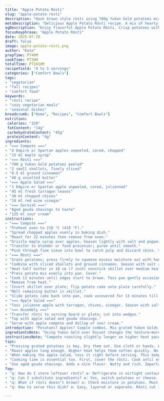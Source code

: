 ```yaml
---
title: "Apple Potato Rösti"
slug: "apple-potato-rosti"
description: "Hash brown style rösti using 700g Yukon Gold potatoes mixed with grated shallots and a pinch of cinnamon. Baked apple compote softened with maple syrup replaces honey. Crisp apple salad tossed with tarragon and red wine vinegar. Butter used for frying, aged gouda for garnish, served alongside sour cream. A cozy vegetarian dish with a hint of warming spice and fresh herbs. Prep and cook time just over an hour. Serves 4 to 5."
metaDescription: "Delicious Apple Potato Rösti recipe. A mix of hearty potatoes, sweet apples, and fresh herbs. Cozy vegetarian dish with unique flavors."
ogDescription: "Enjoy flavorful Apple Potato Rösti. Crisp potatoes with sweet apple salad. Hearty vegetarian meal perfect for gatherings."
focusKeyphrase: "Apple Potato Rösti"
date: 2025-07-20
draft: false
image: apple-potato-rosti.png
author: "Kate"
prepTime: PT40M
cookTime: PT30M
totalTime: PT1H10M
recipeYield: "4 to 5 servings"
categories: ["Comfort Bowls"]
tags:
- "vegetarian"
- "fall recipes"
- "comfort food"
keywords:
- "rösti recipe"
- "cozy vegetarian meals"
- "seasonal dishes"
breadcrumb: ["Home", "Recipes", "Comfort Bowls"]
nutrition: 
 calories: "320"
 fatContent: "14g"
 carbohydrateContent: "45g"
 proteinContent: "4g"
ingredients:
- "=== Compote ==="
- "4 Empire or Spartan apples unpeeled, cored, chopped"
- "15 ml maple syrup"
- "=== Rösti ==="
- "700 g Yukon Gold potatoes peeled"
- "2 small shallots, finely sliced"
- "0.5 ml ground cinnamon"
- "40 g unsalted butter"
- "=== Apple Salad ==="
- "1 Empire or Spartan apple unpeeled, cored, julienned"
- "45 ml fresh tarragon leaves"
- "30 ml chopped chives"
- "10 ml red wine vinegar"
- "=== Garnish ==="
- "Aged gouda shavings to taste"
- "125 ml sour cream"
instructions:
- "=== Compote ==="
- "Preheat oven to 210 °C (410 °F)."
- "Spread chopped apples evenly in baking dish."
- "Roast for 22 minutes then remove from oven."
- "Drizzle maple syrup over apples. Season lightly with salt and pepper. Return to oven for 6 minutes or until soft."
- "Transfer to blender or food processor; puree until smooth."
- "Push through fine sieve into bowl to catch pulp and discard skins. Set aside."
- "=== Rösti ==="
- "Grate potatoes; press firmly to squeeze excess moisture out with hands or cloth."
- "Combine with sliced shallots and ground cinnamon. Season with salt and pepper, mix well."
- "Heat half butter in 18 cm (7 inch) nonstick skillet over medium heat."
- "Press potato mix evenly into pan. Cover."
- "Cook 13 minutes until edges start to brown. Toss pan gently occasionally to avoid sticking."
- "Remove from heat."
- "Invert skillet over plate; flip potato cake onto plate carefully."
- "Melt remaining butter in skillet."
- "Slide potato cake back into pan, cook uncovered for 13 minutes till tender, edges crisp and caramelized."
- "=== Apple Salad ==="
- "Toss julienne apple with tarragon, chives, vinegar. Season with salt and pepper."
- "=== Assembly ==="
- "Transfer rösti to serving board or plate; cut into wedges."
- "Top with apple salad and gouda shavings."
- "Serve with apple compote and dollop of sour cream."
introduction: "Potatoes? Apples? Simple combos. Mix grated Yukon Golds with shallots and cinnamon powder. Fry slow until edges crisp, insides tender—like a golden brown pancake. Sweet-tart apple compote made by roasting fruit drizzled with dark maple syrup till soft. Toss fresh apple strips with bright tarragon and chopped chives, add sharp red wine vinegar splash. Layer all. Creamy sour cream and nutty aged gouda shards finish it off. Rustic, earthy, a hint of fall spice. No fuss. Vegetarians get hearty and satisfying. Crisp, soft, sweet, savory. Time just over an hour, easy prep. Serves four or five. Good with a sharp white or easy red."
ingredientsNote: "Using Yukon Gold over Russet changes the texture—more creamy yet holds shape when grated. Shallots add mild aromatic depth; optional cinnamon gives warmth replacing nutmeg. Switch honey to maple syrup for earthier sweetness in compote. Tarragon brightens apple salad differently than parsley. Red wine vinegar gives a sharper acid bite than cider vinegar, adds a twist to the dressing. Gouda in place of aged cheddar softens sharpness; a subtle nutty flavor. Hands-on pressing of potatoes crucial for crisp rösti; watery potatoes won’t brown properly. Small tweaks in quantities, spices can change character. Cored but unpeeled apples keep rustic texture and color intact across all components."
instructionsNote: "Compote roasting slightly longer on higher heat paces softening apples quickly; stirring halfway not needed. Pureeing and sieving removes coarse bits; pulp discarded for smoothness without fibrous chunks. Pressing grated potatoes dry by hand or towel essential—water hinders crisping and caramelizing. Covering rösti while cooking prevents over-browning before interior cooks through. Flipping onto plate first then back in pan to control shape. Stir pan gently to prevent sticking and ensure even browning. Salad tossed just before plating to keep apples crisp. Add seasoning gradually to balance acidity. Serve rösti wedges warm with cool accompaniments—contrast in temperatures adds interest. Slice and garnish directly on dish to prevent sogginess. Sour cream spooned on side or dolloped on top depending on heat level desired."
tips:
- "Pressing grated potatoes is key. Dry them out. Use cloth or hands. Watery potatoes can ruin the crisp. Squeeze hard. Really get moisture out. Mix with shallots and cinnamon. Put in skillet."
- "Roast apples long enough. Higher heat helps them soften quickly. No need to stir often. Just let them be. After roasting, puree them. Push through fine sieve. Get skins out for a smooth compote."
- "When making the apple salad, toss it right before serving. This keeps apples crunchy. Mix tarragon and chives. Add vinegar for a bite. Adjust with salt. Don't skimp on the flavors."
- "Cooking time is essential too. First, cover the rösti. Cook until edges brown. Then flip it. Let the other side get crispy. Watch closely, prevent burning. Timing varies by stove. Adjust as needed."
- "Use aged gouda shavings. Adds a nice flavor. Nutty and rich. Important for balance with sour cream. Serve with compote on the side.  Contrast coolness of sour cream with hot rösti."
faq:
- "q: How do I store leftover rösti? a: Refrigerate in airtight container. Use within 3-4 days. Reheat in skillet. Keep them crispy. Oven works too. Warm at low temp to avoid sogginess."
- "q: Can I substitute ingredients? a: Yes, switch potatoes or cheese. Russets not ideal. But can work in a pinch. Try different herbs for salad. Experiment but keep core flavors from dish."
- "q: What if rösti doesn't brown? a: Check moisture in potatoes. Must be pressed dry. Covering pan helps too. But watch, don't overcook. Keep an eye on temperature."
- "q: How to serve this dish? a: Easy, layered or separate. Rösti cut into wedges, top with salad. Add cheese and dollop sour cream. Maybe drizzle compote over. All flavors blend well."

---
```

